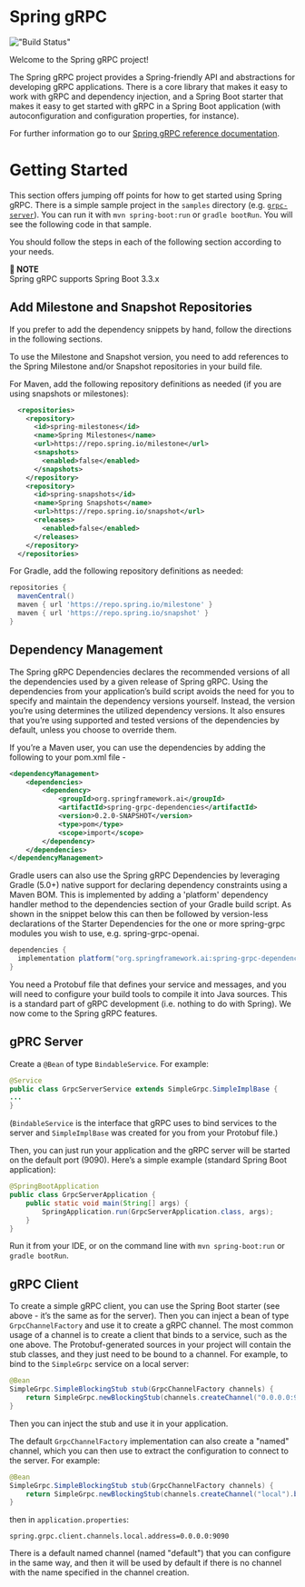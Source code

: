 # Spring gRPC
!["Build Status"](https://github.com/spring-projects-experimental/spring-grpc/actions/workflows/deploy.yml/badge.svg)

Welcome to the Spring gRPC project!

The Spring gRPC project provides a Spring-friendly API and abstractions for developing gRPC applications. There is a core library that makes it easy to work with gRPC and dependency injection, and a Spring Boot starter that makes it easy to get started with gRPC in a Spring Boot application (with autoconfiguration and configuration properties, for instance).

For further information go to our [Spring gRPC reference documentation](https://docs.spring.io/spring-grpc/reference/).

# Getting Started

This section offers jumping off points for how to get started using Spring gRPC. There is a simple sample project in the `samples` directory (e.g. [`grpc-server`](https://github.com/spring-projects-experimental/spring-grpc/tree/main/samples/grpc-server)). You can run it with `mvn spring-boot:run` or `gradle bootRun`. You will see the following code in that sample.

You should follow the steps in each of the following section according to your needs.

**📌 NOTE**\
Spring gRPC supports Spring Boot 3.3.x

## Add Milestone and Snapshot Repositories

If you prefer to add the dependency snippets by hand, follow the directions in the following sections.

To use the Milestone and Snapshot version, you need to add references to the Spring Milestone and/or Snapshot repositories in your build file.

For Maven, add the following repository definitions as needed (if you are using snapshots or milestones):

```xml
  <repositories>
    <repository>
      <id>spring-milestones</id>
      <name>Spring Milestones</name>
      <url>https://repo.spring.io/milestone</url>
      <snapshots>
        <enabled>false</enabled>
      </snapshots>
    </repository>
    <repository>
      <id>spring-snapshots</id>
      <name>Spring Snapshots</name>
      <url>https://repo.spring.io/snapshot</url>
      <releases>
        <enabled>false</enabled>
      </releases>
    </repository>
  </repositories>
```

For Gradle, add the following repository definitions as needed:

```groovy
repositories {
  mavenCentral()
  maven { url 'https://repo.spring.io/milestone' }
  maven { url 'https://repo.spring.io/snapshot' }
}
```

## Dependency Management

The Spring gRPC Dependencies declares the recommended versions of all the dependencies used by a given release of Spring gRPC.
Using the dependencies from your application’s build script avoids the need for you to specify and maintain the dependency versions yourself.
Instead, the version you’re using determines the utilized dependency versions.
It also ensures that you’re using supported and tested versions of the dependencies by default, unless you choose to override them.

If you’re a Maven user, you can use the dependencies by adding the following to your pom.xml file -

```xml
<dependencyManagement>
    <dependencies>
        <dependency>
            <groupId>org.springframework.ai</groupId>
            <artifactId>spring-grpc-dependencies</artifactId>
            <version>0.2.0-SNAPSHOT</version>
            <type>pom</type>
            <scope>import</scope>
        </dependency>
    </dependencies>
</dependencyManagement>
```

Gradle users can also use the Spring gRPC Dependencies by leveraging Gradle (5.0+) native support for declaring dependency constraints using a Maven BOM.
This is implemented by adding a 'platform' dependency handler method to the dependencies section of your Gradle build script.
As shown in the snippet below this can then be followed by version-less declarations of the Starter Dependencies for the one or more spring-grpc modules you wish to use, e.g. spring-grpc-openai.

```gradle
dependencies {
  implementation platform("org.springframework.ai:spring-grpc-dependencies:0.2.0-SNAPSHOT")
}
```

You need a Protobuf file that defines your service and messages, and you will need to configure your build tools to compile it into Java sources. This is a standard part of gRPC development (i.e. nothing to do with Spring). We now come to the Spring gRPC features.

## gPRC Server

Create a `@Bean` of type `BindableService`. For example:

```java
@Service
public class GrpcServerService extends SimpleGrpc.SimpleImplBase {
...
}
```

(`BindableService` is the interface that gRPC uses to bind services to the server and `SimpleImplBase` was created for you from your Protobuf file.)

Then, you can just run your application and the gRPC server will be started on the default port (9090). Here’s a simple example (standard Spring Boot application):

```java
@SpringBootApplication
public class GrpcServerApplication {
	public static void main(String[] args) {
		SpringApplication.run(GrpcServerApplication.class, args);
	}
}
```

Run it from your IDE, or on the command line with `mvn spring-boot:run` or `gradle bootRun`.

## gRPC Client

To create a simple gRPC client, you can use the Spring Boot starter (see above - it’s the same as for the server). Then you can inject a bean of type `GrpcChannelFactory` and use it to create a gRPC channel. The most common usage of a channel is to create a client that binds to a service, such as the one above. The Protobuf-generated sources in your project will contain the stub classes, and they just need to be bound to a channel. For example, to bind to the `SimpleGrpc` service on a local server:

```java
@Bean
SimpleGrpc.SimpleBlockingStub stub(GrpcChannelFactory channels) {
	return SimpleGrpc.newBlockingStub(channels.createChannel("0.0.0.0:9090").build());
}
```

Then you can inject the stub and use it in your application.

The default `GrpcChannelFactory` implementation can also create a "named" channel, which you can then use to extract the configuration to connect to the server. For example:

```java
@Bean
SimpleGrpc.SimpleBlockingStub stub(GrpcChannelFactory channels) {
	return SimpleGrpc.newBlockingStub(channels.createChannel("local").build());
}
```

then in `application.properties`:

```properties
spring.grpc.client.channels.local.address=0.0.0.0:9090
```

There is a default named channel (named "default") that you can configure in the same way, and then it will be used by default if there is no channel with the name specified in the channel creation.
